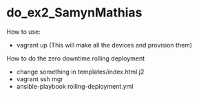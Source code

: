 # do_ex2_SamynMathias

How to use:

- vagrant up (This will make all the devices and provision them)

How to do the zero downtime rolling deployment

- change something in templates/index.html.j2
- vagrant ssh mgr
- ansible-playbook rolling-deployment.yml
